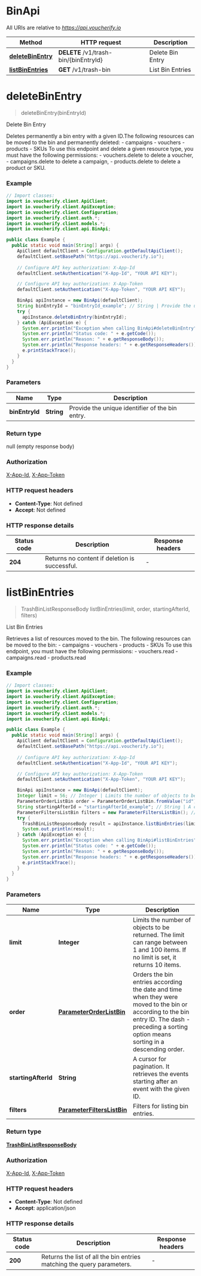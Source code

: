 # BinApi

All URIs are relative to *https://api.voucherify.io*

| Method | HTTP request | Description |
|------------- | ------------- | -------------|
| [**deleteBinEntry**](BinApi.md#deleteBinEntry) | **DELETE** /v1/trash-bin/{binEntryId} | Delete Bin Entry |
| [**listBinEntries**](BinApi.md#listBinEntries) | **GET** /v1/trash-bin | List Bin Entries |


<a id="deleteBinEntry"></a>
# **deleteBinEntry**
> deleteBinEntry(binEntryId)

Delete Bin Entry

Deletes permanently a bin entry with a given ID.The following resources can be moved to the bin and permanently deleted: - campaigns - vouchers - products - SKUs To use this endpoint and delete a given resource type, you must have the following permissions: - vouchers.delete to delete a voucher, - campaigns.delete to delete a campaign, - products.delete to delete a product or SKU.

### Example
```java
// Import classes:
import io.voucherify.client.ApiClient;
import io.voucherify.client.ApiException;
import io.voucherify.client.Configuration;
import io.voucherify.client.auth.*;
import io.voucherify.client.models.*;
import io.voucherify.client.api.BinApi;

public class Example {
  public static void main(String[] args) {
    ApiClient defaultClient = Configuration.getDefaultApiClient();
    defaultClient.setBasePath("https://api.voucherify.io");
    
    // Configure API key authorization: X-App-Id
    defaultClient.setAuthentication("X-App-Id", "YOUR API KEY");

    // Configure API key authorization: X-App-Token
    defaultClient.setAuthentication("X-App-Token", "YOUR API KEY");

    BinApi apiInstance = new BinApi(defaultClient);
    String binEntryId = "binEntryId_example"; // String | Provide the unique identifier of the bin entry.
    try {
      apiInstance.deleteBinEntry(binEntryId);
    } catch (ApiException e) {
      System.err.println("Exception when calling BinApi#deleteBinEntry");
      System.err.println("Status code: " + e.getCode());
      System.err.println("Reason: " + e.getResponseBody());
      System.err.println("Response headers: " + e.getResponseHeaders());
      e.printStackTrace();
    }
  }
}
```

### Parameters

| Name | Type | Description  |
|------------- | ------------- | ------------- |
| **binEntryId** | **String**| Provide the unique identifier of the bin entry. |

### Return type

null (empty response body)

### Authorization

[X-App-Id](../README.md#X-App-Id), [X-App-Token](../README.md#X-App-Token)

### HTTP request headers

 - **Content-Type**: Not defined
 - **Accept**: Not defined

### HTTP response details
| Status code | Description | Response headers |
|-------------|-------------|------------------|
| **204** | Returns no content if deletion is successful. |  -  |

<a id="listBinEntries"></a>
# **listBinEntries**
> TrashBinListResponseBody listBinEntries(limit, order, startingAfterId, filters)

List Bin Entries

Retrieves a list of resources moved to the bin. The following resources can be moved to the bin: - campaigns - vouchers - products - SKUs To use this endpoint, you must have the following permissions: - vouchers.read - campaigns.read - products.read

### Example
```java
// Import classes:
import io.voucherify.client.ApiClient;
import io.voucherify.client.ApiException;
import io.voucherify.client.Configuration;
import io.voucherify.client.auth.*;
import io.voucherify.client.models.*;
import io.voucherify.client.api.BinApi;

public class Example {
  public static void main(String[] args) {
    ApiClient defaultClient = Configuration.getDefaultApiClient();
    defaultClient.setBasePath("https://api.voucherify.io");
    
    // Configure API key authorization: X-App-Id
    defaultClient.setAuthentication("X-App-Id", "YOUR API KEY");

    // Configure API key authorization: X-App-Token
    defaultClient.setAuthentication("X-App-Token", "YOUR API KEY");

    BinApi apiInstance = new BinApi(defaultClient);
    Integer limit = 56; // Integer | Limits the number of objects to be returned. The limit can range between 1 and 100 items. If no limit is set, it returns 10 items.
    ParameterOrderListBin order = ParameterOrderListBin.fromValue("id"); // ParameterOrderListBin | Orders the bin entries according the date and time when they were moved to the bin or according to the bin entry ID. The dash - preceding a sorting option means sorting in a descending order.
    String startingAfterId = "startingAfterId_example"; // String | A cursor for pagination. It retrieves the events starting after an event with the given ID.
    ParameterFiltersListBin filters = new ParameterFiltersListBin(); // ParameterFiltersListBin | Filters for listing bin entries.
    try {
      TrashBinListResponseBody result = apiInstance.listBinEntries(limit, order, startingAfterId, filters);
      System.out.println(result);
    } catch (ApiException e) {
      System.err.println("Exception when calling BinApi#listBinEntries");
      System.err.println("Status code: " + e.getCode());
      System.err.println("Reason: " + e.getResponseBody());
      System.err.println("Response headers: " + e.getResponseHeaders());
      e.printStackTrace();
    }
  }
}
```

### Parameters

| Name | Type | Description  |
|------------- | ------------- | ------------- |
| **limit** | **Integer**| Limits the number of objects to be returned. The limit can range between 1 and 100 items. If no limit is set, it returns 10 items. |
| **order** | [**ParameterOrderListBin**](.md)| Orders the bin entries according the date and time when they were moved to the bin or according to the bin entry ID. The dash - preceding a sorting option means sorting in a descending order. |
| **startingAfterId** | **String**| A cursor for pagination. It retrieves the events starting after an event with the given ID. |
| **filters** | [**ParameterFiltersListBin**](.md)| Filters for listing bin entries. |

### Return type

[**TrashBinListResponseBody**](TrashBinListResponseBody.md)

### Authorization

[X-App-Id](../README.md#X-App-Id), [X-App-Token](../README.md#X-App-Token)

### HTTP request headers

 - **Content-Type**: Not defined
 - **Accept**: application/json

### HTTP response details
| Status code | Description | Response headers |
|-------------|-------------|------------------|
| **200** | Returns the list of all the bin entries matching the query parameters. |  -  |

